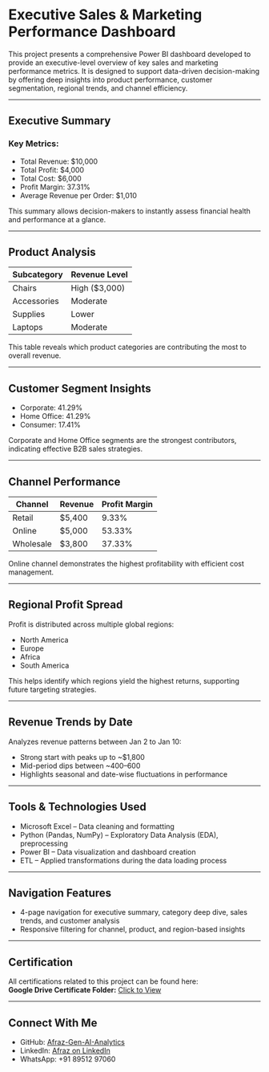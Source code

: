 # Executive Sales & Marketing Performance Dashboard

This project presents a comprehensive Power BI dashboard developed to provide an executive-level overview of key sales and marketing performance metrics. It is designed to support data-driven decision-making by offering deep insights into product performance, customer segmentation, regional trends, and channel efficiency.

---

## Executive Summary

### Key Metrics:
- Total Revenue: $10,000  
- Total Profit: $4,000  
- Total Cost: $6,000  
- Profit Margin: 37.31%  
- Average Revenue per Order: $1,010  

This summary allows decision-makers to instantly assess financial health and performance at a glance.

---

## Product Analysis

| Subcategory   | Revenue Level |
|--------------|----------------|
| Chairs        | High ($3,000) |
| Accessories   | Moderate       |
| Supplies      | Lower          |
| Laptops       | Moderate       |

This table reveals which product categories are contributing the most to overall revenue.

---

## Customer Segment Insights

- Corporate: 41.29%  
- Home Office: 41.29%  
- Consumer: 17.41%  

Corporate and Home Office segments are the strongest contributors, indicating effective B2B sales strategies.

---

## Channel Performance

| Channel    | Revenue | Profit Margin |
|------------|---------|----------------|
| Retail     | $5,400  | 9.33%          |
| Online     | $5,000  | 53.33%         |
| Wholesale  | $3,800  | 37.33%         |

Online channel demonstrates the highest profitability with efficient cost management.

---

## Regional Profit Spread

Profit is distributed across multiple global regions:
- North America
- Europe
- Africa
- South America

This helps identify which regions yield the highest returns, supporting future targeting strategies.

---

## Revenue Trends by Date

Analyzes revenue patterns between Jan 2 to Jan 10:
- Strong start with peaks up to ~$1,800  
- Mid-period dips between ~$400–$600  
- Highlights seasonal and date-wise fluctuations in performance  

---

## Tools & Technologies Used

- Microsoft Excel – Data cleaning and formatting  
- Python (Pandas, NumPy) – Exploratory Data Analysis (EDA), preprocessing  
- Power BI – Data visualization and dashboard creation  
- ETL – Applied transformations during the data loading process  

---

## Navigation Features

- 4-page navigation for executive summary, category deep dive, sales trends, and customer analysis  
- Responsive filtering for channel, product, and region-based insights  

---

## Certification

All certifications related to this project can be found here:  
**Google Drive Certificate Folder:** [Click to View](https://drive.google.com/drive/folders/1lBIx7cKYP-yPIOULMWFjom5vTqQLgJfd?usp=drive_link)

---

## Connect With Me

- GitHub: [Afraz-Gen-AI-Analytics](https://github.com/Afraz-Gen-AI-Analytics)  
- LinkedIn: [Afraz on LinkedIn](https://www.linkedin.com/in/afraz-analytics)  
- WhatsApp: +91 89512 97060  
